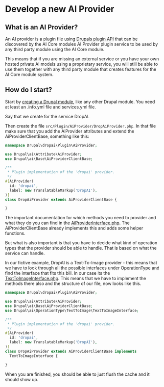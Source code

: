 # Develop a new AI Provider

## What is an AI Provider?
An AI provider is a plugin file using [Drupals plugin API](https://www.drupal.org/docs/drupal-apis/plugin-api) that can be discovered by the AI Core modules AI Provider plugin service to be used by any third party module using the AI Core module.

This means that if you are missing an external service or you have your own hosted private AI models using a proprietary service, you will still be able to use them together with any third party module that creates features for the AI Core module system.

## How do I start?
Start by [creating a Drupal module](https://www.drupal.org/docs/develop/creating-modules), like any other Drupal module. You need at least an .info.yml file and services.yml file.

Say that we create for the service DropAI.

Then create the file `src/Plugin/AiProvider/DropAiProvider.php`. In that file make sure that you add the AiProvider attributes and extend the AiProviderClientBase, something like this:

```php
namespace Drupal\dropai\Plugin\AiProvider;

use Drupal\ai\Attribute\AiProvider;
use Drupal\ai\Base\AiProviderClientBase;

/**
 * Plugin implementation of the 'dropai' provider.
 */
#[AiProvider(
  id: 'dropai',
  label: new TranslatableMarkup('DropAI'),
)]
class DropAiProvider extends AiProviderClientBase {

}
```

The important documentation for which methods you need to provider and what they do you can find in the [AiProviderInterface.php](https://git.drupalcode.org/project/ai/-/blob/1.0.x/src/AiProviderInterface.php?ref_type=heads). The AiProviderClientBase already implements this and adds some helper functions.

But what is also important is that you have to decide what kind of operation types that the provider should be able to handle. That is based on what the service can handle.

In our fictive example, DropAI is a Text-To-Image provider - this means that we have to look through all the possible interfaces under [OperationType](https://git.drupalcode.org/project/ai/-/blob/1.0.x/src/OperationType?ref_type=heads) and find the interface that fits this bill. In our case its the [TextToImageInterface.php](https://git.drupalcode.org/project/ai/-/blob/1.0.x/src/OperationType/TextToImage/TextToImageInterface.php?ref_type=heads). This means that we have to implement the methods there also and the structure of our file, now looks like this.

```php
namespace Drupal\dropai\Plugin\AiProvider;

use Drupal\ai\Attribute\AiProvider;
use Drupal\ai\Base\AiProviderClientBase;
use Drupal\ai\OperationType\TextToImage\TextToImageInterface;

/**
 * Plugin implementation of the 'dropai' provider.
 */
#[AiProvider(
  id: 'dropai',
  label: new TranslatableMarkup('DropAI'),
)]
class DropAiProvider extends AiProviderClientBase implements
  TextToImageInterface {

}
```

When you are finished, you should be able to just flush the cache and it should show up.
